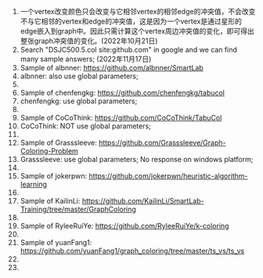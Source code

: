1. 一个vertex改变颜色只会改变与它相邻vertex的相邻edge的冲突值，不会改变不与它相邻的vertex和edge的冲突值，这是因为一个vertex是通过星形的edge嵌入到graph中。因此只需计算这个vertex周边冲突值的变化，即可得出整张graph冲突值的变化。(2022年10月21日)
2. Search "DSJC500.5.col site:github.com" in google and we can find many sample answers; (2022年11月17日)
3. Sample of albnner: https://github.com/albnner/SmartLab 
4. albnner: also use global parameters; 
5. 
6. Sample of chenfengkg: https://github.com/chenfengkg/tabucol 
7. chenfengkg: use global parameters; 
8. 
9. Sample of CoCoThink: https://github.com/CoCoThink/TabuCol 
10. CoCoThink: NOT use global parameters; 
11. 
12. Sample of Grasssleeve: https://github.com/Grasssleeve/Graph-Coloring-Problem 
13. Grasssleeve: use global parameters; No response on windows platform; 
14. 
15. Sample of jokerpwn: https://github.com/jokerpwn/heuristic-algorithm-learning 
16. 
17. Sample of KailinLi: https://github.com/KailinLi/SmartLab-Training/tree/master/GraphColoring 
18. 
19. Sample of RyleeRuiYe: https://github.com/RyleeRuiYe/k-coloring 
20. 
21. Sample of yuanFang1: https://github.com/yuanFang1/graph_coloring/tree/master/ts_vs/ts_vs 
22. 
23. 